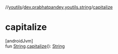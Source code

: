 //[youtils](../../index.md)/[dev.prabhatpandey.youtils.string](index.md)/[capitalize](capitalize.md)

# capitalize

[androidJvm]\
fun [String](https://kotlinlang.org/api/latest/jvm/stdlib/kotlin/-string/index.html).[capitalize](capitalize.md)(): [String](https://kotlinlang.org/api/latest/jvm/stdlib/kotlin/-string/index.html)
